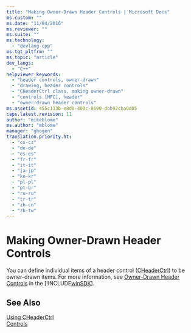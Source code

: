 ```yaml
---
title: "Making Owner-Drawn Header Controls | Microsoft Docs"
ms.custom: ""
ms.date: "11/04/2016"
ms.reviewer: ""
ms.suite: ""
ms.technology: 
  - "devlang-cpp"
ms.tgt_pltfrm: ""
ms.topic: "article"
dev_langs: 
  - "C++"
helpviewer_keywords: 
  - "header controls, owner-drawn"
  - "drawing, header controls"
  - "CHeaderCtrl class, making owner-drawn"
  - "controls [MFC], header"
  - "owner-drawn header controls"
ms.assetid: 455c113b-e8d0-400c-8690-dbb92cba0d05
caps.latest.revision: 11
author: "mikeblome"
ms.author: "mblome"
manager: "ghogen"
translation.priority.ht: 
  - "cs-cz"
  - "de-de"
  - "es-es"
  - "fr-fr"
  - "it-it"
  - "ja-jp"
  - "ko-kr"
  - "pl-pl"
  - "pt-br"
  - "ru-ru"
  - "tr-tr"
  - "zh-cn"
  - "zh-tw"
---
```

# Making Owner-Drawn Header Controls
You can define individual items of a header control ([CHeaderCtrl](../mfc/reference/cheaderctrl-class.md)) to be owner-drawn items. For more information, see [Owner-Drawn Header Controls](http://msdn.microsoft.com/library/windows/desktop/bb775238) in the [!INCLUDE[winSDK](../atl/includes/winsdk_md.md)].  
  
## See Also  
 [Using CHeaderCtrl](../mfc/using-cheaderctrl.md)   
 [Controls](../mfc/controls-mfc.md)

